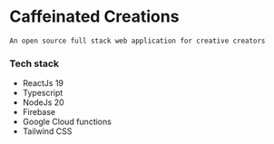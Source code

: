 # Caffeinated Creations

`An open source full stack web application for creative creators`

### Tech stack

- ReactJs 19
- Typescript
- NodeJs 20
- Firebase
- Google Cloud functions
- Tailwind CSS
